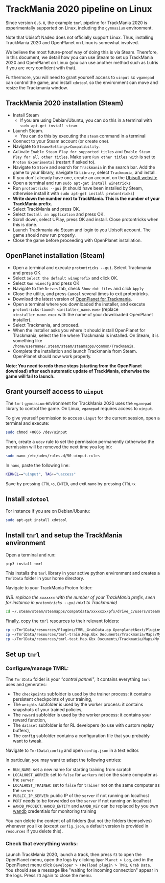 # TrackMania 2020 pipeline on Linux

Since version `0.6.0`, the example `tmrl` pipeline for TrackMania 2020 is experimentally supported on Linux, including the `gymnasium` environment.

Note that Ubisoft Nadeo does not officially support Linux.
Thus, installing TrackMania 2020 and OpenPlanet on Linux is somewhat involved.

We believe the most future-proof way of doing this is via Steam.
Therefore, in this document, we detail how you can use Steam to set up TrackMania 2020 and OpenPlanet on Linux (you can use another method such as Lutris if you are very confident with that).

Furthermore, you will need to grant yourself access to `uinput` so `vgamepad` can control the game, and install `xdotool` so the environment can move and resize the Trackmania window.

## TrackMania 2020 installation (Steam)

- Install Steam
  - If you are using Debian/Ubuntu, you can do this in a terminal with `sudo apt-get install steam`
- Launch Steam.
  - You can do this by executing the `steam` command in a terminal
- Connect to your Steam account (or create one).
- Navigate to `Steam>Settings>Compatibility`.
- Activate `Enable Steam Play for supported titles` and `Enable Steam Play for all other titles`. Make sure `Run other titles with` is set to `Proton Experimental` (restart if asked to).
- Navigate to `Store` and search for `Trackmania` in the search bar. Add the game to your library, navigate to `Library`, select `Trackmania`, and install.
- If you don't already have one, create an account on the [Ubisoft website](https://www.ubisoft.com/).
- Open a terminal and run `sudo apt-get install winetricks`
- Run `protontricks --gui` (it should have been installed by Steam, otherwise install it with `sudo apt-get install protontricks`)
- **Write down the number next to TrackMania. This is the number of your TrackMania prefix.**
- Select TrackMania and press OK.
- Select `Install an application` and press OK.
- Scroll down, select UPlay, press OK and install. Close protontricks when this is done.
- Launch Trackmania via Steam and login to you Ubisoft account. The game should now run properly.
- Close the game before proceeding with OpenPlanet installation.

## OpenPlanet installation (Steam)
- Open a terminal and execute `protontricks --gui`. Select Trackmania and press OK.
- Select `Select the default wineprefix` and click OK.
- Select `Run winecfg` and press OK
- Navigate to the `Drives` tab, check `Show dot files` and click `Apply`
- Close the utility, and press `Cancel` several times to exit protontricks.
- Download the latest version of [OpenPlanet for Trackmania](https://openplanet.dev/download).
- Open a terminal where you downloaded the installer, and execute `protontricks-launch <installer_name.exe>` (replace `<installer_name.exe>` with the name of your downloaded OpenPlanet installer).
- Select Trackmania, and proceed.
- When the installer asks you where it should install OpenPlanet for Trackmania, select the file where Trackmania is installed. On Steam, it is something like `/home/username/.steam/steam/steamapps/common/Trackmania`.
- Complete the installation and launch Trackmania from Steam. OpenPlanet should now work properly.

**Note: You need to redo these steps (starting from the OpenPlanet download) after each automatic update of TrackMania, otherwise the game will fail to launch.**

## Grant yourself access to `uinput`
The `tmrl` `gymnasium` environment for TrackMania 2020 uses the `vgamepad` library to control the game.
On Linux, `vgamepad` requires access to `uinput`.

To give yourself permission to access `uinput` for the current session, open a terminal and execute:
```bash
sudo chmod +0666 /dev/uinput
```

Then, create a `udev` rule to set the permission permanently (otherwise the permission will be removed the next time you log in):
```bash
sudo nano /etc/udev/rules.d/50-uinput.rules 
```
In `nano`, paste the following line:
```bash
KERNEL=="uinput", TAG+="uaccess"
```
Save by pressing `CTRL+o`, `ENTER`, and exit `nano` by pressing `CTRL+x`

## Install `xdotool`
For instance if you are on Debian/Ubuntu:
```bash
sudo apt-get install xdotool
```

## Install `tmrl` and setup the TrackMania environment
Open a terminal and run:
```bash
pip3 install tmrl
```
This installs the `tmrl` library in your active python environment and creates a `TmrlData` folder in your home directory.

Navigate to your TrackMania Proton folder:

_(NB: replace the `xxxxxxx` with the number of your TrackMania prefix, seen for instance in `protontricks --gui` next to Trackmania)_

```bash
cd ~/.steam/steam/steamapps/compatdata/xxxxxxx/pfx/drive_c/users/steamuser
```

Finally, copy the `tmrl` resources to their relevant folders:

```bash
cp ~/TmrlData/resources/Plugins/TMRL_GrabData.op OpenplanetNext/Plugins/.
cp ~/TmrlData/resources/tmrl-train.Map.Gbx Documents/Trackmania/Maps/My Maps/.
cp ~/TmrlData/resources/tmrl-test.Map.Gbx Documents/Trackmania/Maps/My Maps/.
```

## Set up `tmrl`


### Configure/manage TMRL:

The `TmrlData` folder is your _"control pannel"_, it contains everything `tmrl` uses and generates:
- The `checkpoints` subfolder is used by the trainer process: it contains persistent checkpoints of your training,
- The `weights` subfolder is used by the worker process: it contains snapshots of your trained policies,
- The `reward` subfolder is used by the worker process: it contains your reward function,
- The `dataset` subfolder is for RL developers (to use with custom replay buffers),
- The `config` subfolder contains a configuration file that you probably want to tweak.

Navigate to `TmrlData\config` and open `config.json` in a text editor.

In particular, you may want to adapt the following entries:
- `RUN_NAME`: set a new name for starting training from scratch
- `LOCALHOST_WORKER`: set to `false` for `workers` not on the same computer as the `server`
- `LOCALHOST_TRAINER`: set to `false` for `trainer` not on the same computer as the `server`
- `PUBLIC_IP_SERVER`: public IP of the `server` if not running on localhost
- `PORT` needs to be forwarded on the `server` if not running on localhost
- `WANDB_PROJECT`, `WANDB_ENTITY` and `WANDB_KEY` can be replaced by you own [wandb](https://wandb.ai/site) credentials for monitoring training

You can delete the content of all folders (but not the folders themselves) whenever you like (except `config.json`, a default version is provided in `resources` if you delete this).

### Check that everything works:

Launch TrackMania 2020, launch a track, then press `f3` to open the OpenPlanet menu, open the logs by clicking `OpenPlanet > Log`, and in the OpenPlanet menu click `Developer > (Re)load plugin > TMRL Grab Data`.
You should see a message like "waiting for incoming connection" appear in the logs.
Press `f3` again to close the menu.
